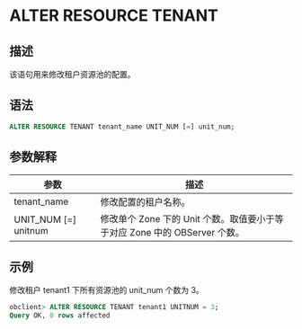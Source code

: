 ALTER RESOURCE TENANT
=======================================

描述
-----------------------

该语句用来修改租户资源池的配置。

语法
-----------------------

```sql
ALTER RESOURCE TENANT tenant_name UNIT_NUM [=] unit_num; 
```

参数解释
-------------------------

|  **参数**   |   **描述**   |
|-----------|------------|
| tenant_name | 修改配置的租户名称。 |
| UNIT_NUM [=] unitnum |修改单个 Zone 下的 Unit 个数。取值要小于等于对应 Zone 中的 OBServer 个数。 |

示例
-----------------------

修改租户 tenant1 下所有资源池的 unit_num 个数为 3。

```sql
obclient> ALTER RESOURCE TENANT tenant1 UNITNUM = 3;
Query OK, 0 rows affected 
```
